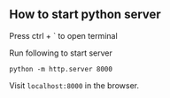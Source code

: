 ## How to start python server

Press ctrl + ` to open terminal

Run following to start server

    python -m http.server 8000


Visit `localhost:8000` in the browser.
